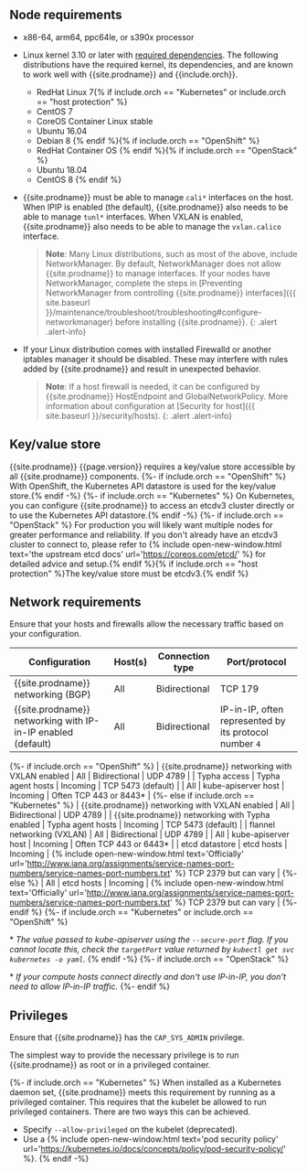 ## Node requirements

- x86-64, arm64, ppc64le, or s390x processor

- Linux kernel 3.10 or later with [required dependencies](#kernel-dependencies).
  The following distributions have the required kernel, its dependencies, and are
  known to work well with {{site.prodname}} and {{include.orch}}.
  - RedHat Linux 7{% if include.orch == "Kubernetes" or include.orch == "host protection" %}
  - CentOS 7
  - CoreOS Container Linux stable
  - Ubuntu 16.04
  - Debian 8
  {% endif %}{% if include.orch == "OpenShift" %}
  - RedHat Container OS
  {% endif %}{% if include.orch == "OpenStack" %}
  - Ubuntu 18.04
  - CentOS 8
  {% endif %}

- {{site.prodname}} must be able to manage `cali*` interfaces on the host. When IPIP is
  enabled (the default), {{site.prodname}} also needs to be able to manage `tunl*` interfaces.
  When VXLAN is enabled, {{site.prodname}} also needs to be able to manage the `vxlan.calico` interface.

  > **Note**: Many Linux distributions, such as most of the above, include NetworkManager.
  > By default, NetworkManager does not allow {{site.prodname}} to manage interfaces.
  > If your nodes have NetworkManager, complete the steps in
  > [Preventing NetworkManager from controlling {{site.prodname}} interfaces]({{ site.baseurl }}/maintenance/troubleshoot/troubleshooting#configure-networkmanager)
  > before installing {{site.prodname}}.
  {: .alert .alert-info}
  
- If your Linux distribution comes with installed Firewalld or another iptables manager it should be disabled. 
  These may interfere with rules added by {{site.prodname}} and result in unexpected behavior.
  
  > **Note**: 
  > If a host firewall is needed, it can be configured by {{site.prodname}} HostEndpoint and GlobalNetworkPolicy.
  > More information about configuration at [Security for host]({{ site.baseurl }}/security/hosts).
  {: .alert .alert-info}

## Key/value store

{{site.prodname}} {{page.version}} requires a key/value store accessible by all
{{site.prodname}} components.
{%- if include.orch == "OpenShift" %}
With OpenShift, the Kubernetes API datastore is used for the key/value store.{% endif -%}
{%- if include.orch == "Kubernetes" %}
On Kubernetes, you can configure {{site.prodname}} to access an etcdv3 cluster directly or to
use the Kubernetes API datastore.{% endif -%}
{%- if include.orch == "OpenStack" %}
For production you will likely want multiple
nodes for greater performance and reliability.  If you don't already have an
etcdv3 cluster to connect to, please refer to {% include open-new-window.html text='the upstream etcd
docs' url='https://coreos.com/etcd/' %} for detailed advice and setup.{% endif %}{% if include.orch == "host protection" %}The key/value store must be etcdv3.{% endif %}

## Network requirements

Ensure that your hosts and firewalls allow the necessary traffic based on your configuration.

| Configuration                                                | Host(s)              | Connection type | Port/protocol |
|--------------------------------------------------------------|----------------------|-----------------|---------------|
| {{site.prodname}} networking (BGP)                           | All                  | Bidirectional   | TCP 179 |
| {{site.prodname}} networking with IP-in-IP enabled (default) | All                  | Bidirectional   | IP-in-IP, often represented by its protocol number `4` |
{%- if include.orch == "OpenShift" %}
| {{site.prodname}} networking with VXLAN enabled              | All                  | Bidirectional   | UDP 4789 |
| Typha access                                                 | Typha agent hosts    | Incoming        | TCP 5473 (default) |
| All                                                         | kube-apiserver host  | Incoming        | Often TCP 443 or 8443\* |
{%- else if include.orch == "Kubernetes" %}
| {{site.prodname}} networking with VXLAN enabled              | All                  | Bidirectional   | UDP 4789 |
| {{site.prodname}} networking with Typha enabled              | Typha agent hosts    | Incoming        | TCP 5473 (default) |
| flannel networking (VXLAN)                                   | All                  | Bidirectional   | UDP 4789 |
| All                                                          | kube-apiserver host  | Incoming        | Often TCP 443 or 6443\* |
| etcd datastore                                               | etcd hosts           | Incoming        | {% include open-new-window.html text='Officially' url='http://www.iana.org/assignments/service-names-port-numbers/service-names-port-numbers.txt' %}  TCP 2379 but can vary |
{%- else %}
| All                                                          | etcd hosts           | Incoming        | {% include open-new-window.html text='Officially' url='http://www.iana.org/assignments/service-names-port-numbers/service-names-port-numbers.txt' %}  TCP 2379 but can vary |
{%- endif %}
{%- if include.orch == "Kubernetes" or include.orch == "OpenShift" %}

\* _The value passed to kube-apiserver using the `--secure-port` flag. If you cannot locate this, check the `targetPort` value returned by `kubectl get svc kubernetes -o yaml`._
{% endif -%}
{%- if include.orch == "OpenStack" %}

\* _If your compute hosts connect directly and don't use IP-in-IP, you don't need to allow IP-in-IP traffic._
{%- endif %}

## Privileges

Ensure that {{site.prodname}} has the `CAP_SYS_ADMIN` privilege.

The simplest way to provide the necessary privilege is to run {{site.prodname}} as root or in a privileged container.

{%- if include.orch == "Kubernetes" %}
When installed as a Kubernetes daemon set, {{site.prodname}} meets this requirement by running as a
privileged container. This requires that the kubelet be allowed to run privileged
containers. There are two ways this can be achieved.

- Specify `--allow-privileged` on the kubelet (deprecated).
- Use a {% include open-new-window.html text='pod security policy' url='https://kubernetes.io/docs/concepts/policy/pod-security-policy/' %}.
{% endif -%}
